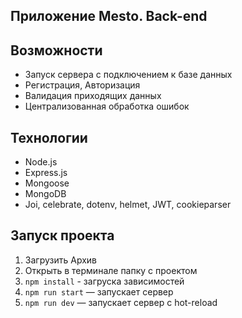 ## Приложение Mesto. Back-end
## Возможности
  - Запуск сервера с подключением к базе данных
  - Регистрация, Авторизация
  - Валидация приходящих данных
  - Централизованная обработка ошибок
## Технологии
* Node.js
* Express.js
* Mongoose
* MongoDB
* Joi, celebrate, dotenv, helmet, JWT, cookieparser
## Запуск проекта
1. Загрузить Архив
2. Открыть в терминале папку с проектом
3. `npm install` - загруска зависимостей
4. `npm run start` — запускает сервер   
5. `npm run dev` — запускает сервер с hot-reload

